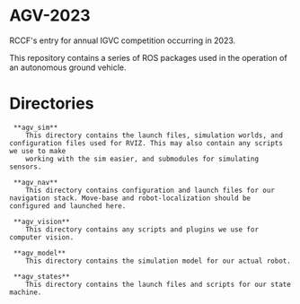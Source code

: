 # AGV-2023
RCCF's entry for annual IGVC competition occurring in 2023.

This repository contains a series of ROS packages used in the operation of an autonomous ground vehicle.


# Directories

	 **agv_sim**
	 	This directory contains the launch files, simulation worlds, and configuration files used for RVIZ. This may also contain any scripts we use to make 
	 	working with the sim easier, and submodules for simulating sensors. 
	 	
	 **agv_nav**
	 	This directory contains configuration and launch files for our navigation stack. Move-base and robot-localization should be configured and launched here. 
	 	
	 **agv_vision**
	 	This directory contains any scripts and plugins we use for computer vision.
	 
	 **agv_model**
	 	This directory contains the simulation model for our actual robot.
	 	
	 **agv_states**
	 	This directory contains the launch files and scripts for our state machine. 
	 
